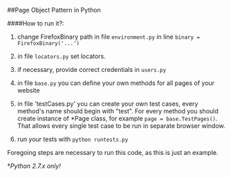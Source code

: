 ##Page Object Pattern in Python

####How to run it?:


1. change FirefoxBinary path in file `environment.py` in line `binary = FirefoxBinary('...')`

2. in file `locators.py` set locators.

3. if necessary, provide correct credentials in `users.py`

4. in file `base.py` you can define your own methods for all pages of your website

5. in file 'testCases.py' you can create your own test cases, every method's name should begin with "test".
   For every method you should create instance of \*Page class, for example `page = base.TestPages()`. That allows every single test case to be run in separate browser window.

6. run your tests with `python runtests.py`

Foregoing steps are necessary to run this code, as this is just an example. 

**Python 2.7.x only!*
